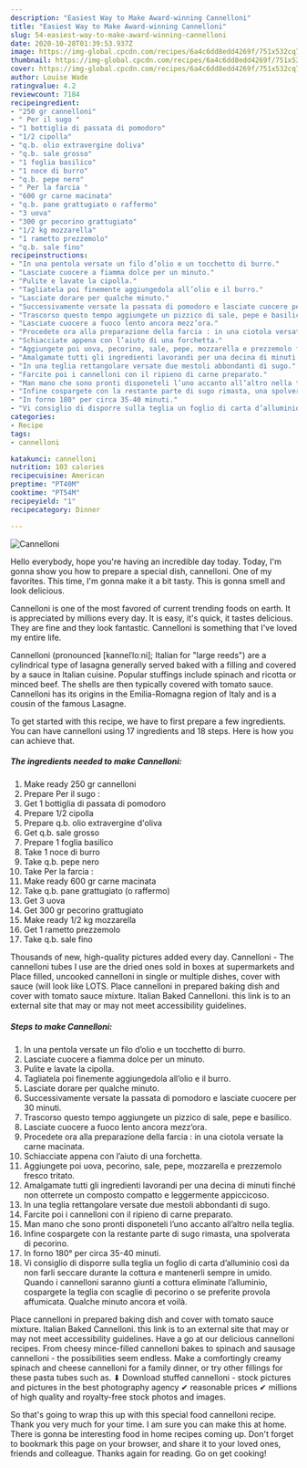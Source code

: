 ```yaml
---
description: "Easiest Way to Make Award-winning Cannelloni"
title: "Easiest Way to Make Award-winning Cannelloni"
slug: 54-easiest-way-to-make-award-winning-cannelloni
date: 2020-10-28T01:39:53.937Z
image: https://img-global.cpcdn.com/recipes/6a4c6dd8edd4269f/751x532cq70/cannelloni-recipe-main-photo.jpg
thumbnail: https://img-global.cpcdn.com/recipes/6a4c6dd8edd4269f/751x532cq70/cannelloni-recipe-main-photo.jpg
cover: https://img-global.cpcdn.com/recipes/6a4c6dd8edd4269f/751x532cq70/cannelloni-recipe-main-photo.jpg
author: Louise Wade
ratingvalue: 4.2
reviewcount: 7184
recipeingredient:
- "250 gr cannelloni"
- " Per il sugo "
- "1 bottiglia di passata di pomodoro"
- "1/2 cipolla"
- "q.b. olio extravergine doliva"
- "q.b. sale grosso"
- "1 foglia basilico"
- "1 noce di burro"
- "q.b. pepe nero"
- " Per la farcia "
- "600 gr carne macinata"
- "q.b. pane grattugiato o raffermo"
- "3 uova"
- "300 gr pecorino grattugiato"
- "1/2 kg mozzarella"
- "1 rametto prezzemolo"
- "q.b. sale fino"
recipeinstructions:
- "In una pentola versate un filo d’olio e un tocchetto di burro."
- "Lasciate cuocere a fiamma dolce per un minuto."
- "Pulite e lavate la cipolla."
- "Tagliatela poi finemente aggiungedola all’olio e il burro."
- "Lasciate dorare per qualche minuto."
- "Successivamente versate la passata di pomodoro e lasciate cuocere per 30 minuti."
- "Trascorso questo tempo aggiungete un pizzico di sale, pepe e basilico."
- "Lasciate cuocere a fuoco lento ancora mezz’ora."
- "Procedete ora alla preparazione della farcia : in una ciotola versate la carne macinata."
- "Schiacciate appena con l’aiuto di una forchetta."
- "Aggiungete poi uova, pecorino, sale, pepe, mozzarella e prezzemolo fresco tritato."
- "Amalgamate tutti gli ingredienti lavorandi per una decina di minuti finché non otterrete un composto compatto e leggermente appiccicoso."
- "In una teglia rettangolare versate due mestoli abbondanti di sugo."
- "Farcite poi i cannelloni con il ripieno di carne preparato."
- "Man mano che sono pronti disponeteli l’uno accanto all’altro nella teglia."
- "Infine cospargete con la restante parte di sugo rimasta, una spolverata di pecorino."
- "In forno 180° per circa 35-40 minuti."
- "Vi consiglio di disporre sulla teglia un foglio di carta d’alluminio così da non farli seccare durante la cottura e mantenerli sempre in umido. Quando i cannelloni saranno giunti a cottura eliminate l’alluminio, cospargete la teglia con scaglie di pecorino o se preferite provola affumicata. Qualche minuto ancora et voilà."
categories:
- Recipe
tags:
- cannelloni

katakunci: cannelloni 
nutrition: 103 calories
recipecuisine: American
preptime: "PT40M"
cooktime: "PT54M"
recipeyield: "1"
recipecategory: Dinner

---
```



![Cannelloni](https://img-global.cpcdn.com/recipes/6a4c6dd8edd4269f/751x532cq70/cannelloni-recipe-main-photo.jpg)

Hello everybody, hope you're having an incredible day today. Today, I'm gonna show you how to prepare a special dish, cannelloni. One of my favorites. This time, I'm gonna make it a bit tasty. This is gonna smell and look delicious.

Cannelloni is one of the most favored of current trending foods on earth. It is appreciated by millions every day. It is easy, it's quick, it tastes delicious. They are fine and they look fantastic. Cannelloni is something that I've loved my entire life.

Cannelloni (pronounced [kannelˈloːni]; Italian for &#34;large reeds&#34;) are a cylindrical type of lasagna generally served baked with a filling and covered by a sauce in Italian cuisine. Popular stuffings include spinach and ricotta or minced beef. The shells are then typically covered with tomato sauce. Cannelloni has its origins in the Emilia-Romagna region of Italy and is a cousin of the famous Lasagne.


To get started with this recipe, we have to first prepare a few ingredients. You can have cannelloni using 17 ingredients and 18 steps. Here is how you can achieve that.

<!--inarticleads1-->

##### The ingredients needed to make Cannelloni:

1. Make ready 250 gr cannelloni
1. Prepare  Per il sugo :
1. Get 1 bottiglia di passata di pomodoro
1. Prepare 1/2 cipolla
1. Prepare q.b. olio extravergine d&#39;oliva
1. Get q.b. sale grosso
1. Prepare 1 foglia basilico
1. Take 1 noce di burro
1. Take q.b. pepe nero
1. Take  Per la farcia :
1. Make ready 600 gr carne macinata
1. Take q.b. pane grattugiato (o raffermo)
1. Get 3 uova
1. Get 300 gr pecorino grattugiato
1. Make ready 1/2 kg mozzarella
1. Get 1 rametto prezzemolo
1. Take q.b. sale fino


Thousands of new, high-quality pictures added every day. Cannelloni - The cannelloni tubes I use are the dried ones sold in boxes at supermarkets and Place filled, uncooked cannelloni in single or multiple dishes, cover with sauce (will look like LOTS. Place cannelloni in prepared baking dish and cover with tomato sauce mixture. Italian Baked Cannelloni. this link is to an external site that may or may not meet accessibility guidelines. 

<!--inarticleads2-->

##### Steps to make Cannelloni:

1. In una pentola versate un filo d’olio e un tocchetto di burro.
1. Lasciate cuocere a fiamma dolce per un minuto.
1. Pulite e lavate la cipolla.
1. Tagliatela poi finemente aggiungedola all’olio e il burro.
1. Lasciate dorare per qualche minuto.
1. Successivamente versate la passata di pomodoro e lasciate cuocere per 30 minuti.
1. Trascorso questo tempo aggiungete un pizzico di sale, pepe e basilico.
1. Lasciate cuocere a fuoco lento ancora mezz’ora.
1. Procedete ora alla preparazione della farcia : in una ciotola versate la carne macinata.
1. Schiacciate appena con l’aiuto di una forchetta.
1. Aggiungete poi uova, pecorino, sale, pepe, mozzarella e prezzemolo fresco tritato.
1. Amalgamate tutti gli ingredienti lavorandi per una decina di minuti finché non otterrete un composto compatto e leggermente appiccicoso.
1. In una teglia rettangolare versate due mestoli abbondanti di sugo.
1. Farcite poi i cannelloni con il ripieno di carne preparato.
1. Man mano che sono pronti disponeteli l’uno accanto all’altro nella teglia.
1. Infine cospargete con la restante parte di sugo rimasta, una spolverata di pecorino.
1. In forno 180° per circa 35-40 minuti.
1. Vi consiglio di disporre sulla teglia un foglio di carta d’alluminio così da non farli seccare durante la cottura e mantenerli sempre in umido. Quando i cannelloni saranno giunti a cottura eliminate l’alluminio, cospargete la teglia con scaglie di pecorino o se preferite provola affumicata. Qualche minuto ancora et voilà.


Place cannelloni in prepared baking dish and cover with tomato sauce mixture. Italian Baked Cannelloni. this link is to an external site that may or may not meet accessibility guidelines. Have a go at our delicious cannelloni recipes. From cheesy mince-filled cannelloni bakes to spinach and sausage cannelloni - the possibilities seem endless. Make a comfortingly creamy spinach and cheese cannelloni for a family dinner, or try other fillings for these pasta tubes such as. ⬇ Download stuffed cannelloni - stock pictures and pictures in the best photography agency ✔ reasonable prices ✔ millions of high quality and royalty-free stock photos and images. 

So that's going to wrap this up with this special food cannelloni recipe. Thank you very much for your time. I am sure you can make this at home. There is gonna be interesting food in home recipes coming up. Don't forget to bookmark this page on your browser, and share it to your loved ones, friends and colleague. Thanks again for reading. Go on get cooking!
